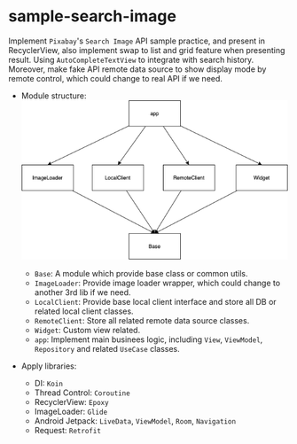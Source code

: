 # sample-search-image
Implement `Pixabay`'s `Search Image` API sample practice, and present in RecyclerView, also implement swap to list and grid feature when presenting result. Using `AutoCompleteTextView` to integrate with search history. Moreover, make fake API remote data source to show display mode by remote control, which could change to real API if we need.

* Module structure:
<br>![image](https://github.com/KevinJ1008/sample-search-image/blob/main/sample-currency-list-module-structure.drawio.png)<br>
  * `Base`: A module which provide base class or common utils.
  * `ImageLoader`: Provide image loader wrapper, which could change to another 3rd lib if we need.
  * `LocalClient`: Provide base local client interface and store all DB or related local client classes.
  * `RemoteClient`: Store all related remote data source classes.
  * `Widget`: Custom view related.
  * `app`: Implement main businees logic, including `View`, `ViewModel`, `Repository` and related `UseCase` classes.
  
* Apply libraries:
  * DI: `Koin`
  * Thread Control: `Coroutine`
  * RecyclerView: `Epoxy`
  * ImageLoader: `Glide`
  * Android Jetpack: `LiveData`, `ViewModel`, `Room`, `Navigation`
  * Request: `Retrofit`
